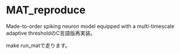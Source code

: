 # MAT_reproduce
Made-to-order spiking neuron model equipped with a multi-timescale adaptive thresholdのC言語版再実装。

make run_matで走ります。
